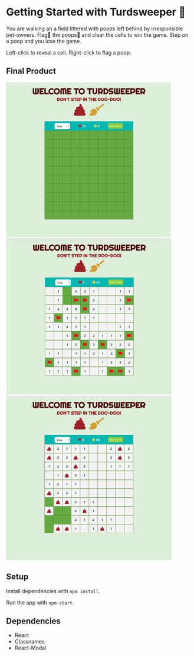 # Getting Started with Turdsweeper :poop:

You are walking an a field littered with poops left behind by irresponsible pet-owners. Flag:triangular_flag_on_post: the poops:poop: and clear the cells to win the game. Step on a poop and you lose the game. 

Left-click to reveal a cell.
Right-click to flag a poop.

## Final Product

!["On Page Load"](https://github.com/samamoo/minesweeper/blob/master/public/images/Screen%20Shot%202021-08-27%20at%2011.22.49%20AM.png?raw=true)
!["Flag the suspected poops"](https://github.com/samamoo/minesweeper/blob/master/public/images/Screen%20Shot%202021-08-27%20at%2011.24.13%20AM.png?raw=true)
!["Don't step on a poop or you lose!"](https://github.com/samamoo/minesweeper/blob/master/public/images/Screen%20Shot%202021-08-27%20at%2011.22.33%20AM.png?raw=true)

## Setup

Install dependencies with `npm install`.

Run the app with `npm start`.

## Dependencies
- React
- Classnames
- React-Modal